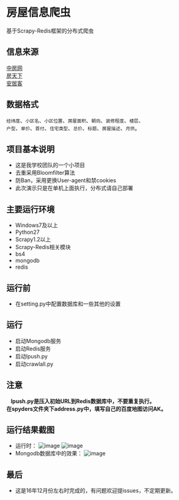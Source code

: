 # 房屋信息爬虫
基于Scrapy-Redis框架的分布式爬虫
## 信息来源
[中房网](http://www.fangchan.com/)<br>
[房天下](http://wuhan.fang.com/)<br>
[安居客](http://wuhan.anjuke.com)<br>
## 数据格式
`经纬度`、`小区名`、`小区位置`、`房屋面积`、`朝向`、`装修程度`、`楼层`、<br>
`户型`、`单价`、`首付`、`住宅类型`、`总价`、`标题`、`房屋描述`、`月供`。<br>

## 项目基本说明
* 这是我学校团队的一个小项目
* 去重采用Bloomfilter算法
* 防Ban，采用更换User-agent和禁cookies
* 此次演示只是在单机上面执行，分布式请自己部署


## 主要运行环境
* Windows7及以上
* Python27
* Scrapy1.2以上
* Scrapy-Redis相关模块
* bs4
* mongodb
* redis 

## 运行前
* 在setting.py中配置数据库和一些其他的设置

## 运行
* 启动Mongodb服务
* 启动Redis服务
* 启动lpush.py
* 启动crawlall.py

## 注意
    **lpush.py是压入初始URL到Redis数据库中，不要重复执行。** <br>
    **在spyders文件夹下address.py中，填写自己的百度地图访问AK。**
    
## 运行结果截图
* 运行时：
![image](https://github.com/CaryXiang/HouseInfoSpiderDistributed/blob/master/screenshots/success1.png)
![image](https://github.com/CaryXiang/HouseInfoSpiderDistributed/blob/master/screenshots/success2.png)
* Mongodb数据库中的效果：
![image](https://github.com/CaryXiang/HouseInfoSpiderDistributed/blob/master/screenshots/mongo.png)


## 最后
* 这是16年12月份左右时完成的，有问题欢迎提issues，不定期更新。
